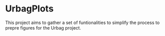 # UrbagPlots
This project aims to gather a set of funtionalities to simplify the process to prepre figures for the Urbag project.
